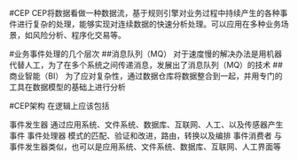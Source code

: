 #CEP
CEP将数据看做一种数据流，基于规则引擎对业务过程中持续产生的各种事件进行复杂的处理，能够实现对连续数据的快速分析处理。可以应用在多种业务场景，如风险分析、程序化交易等。



#业务事件处理的几个层次
##消息队列（MQ）
对于速度慢的解决办法是用机器代替人工，为了在多个系统之间传递消息，发展出了消息队列（MQ）的技术
##商业智能（BI）
为了应对复杂性，通过数据仓库将数据整合到一起，并用专门的工具在数据模型的基础上进行分析


#CEP架构
在逻辑上应该包括

事件发生器 通过应用系统、文件系统、数据库、互联网、人工、以及传感器产生事件
事件处理器 模式的匹配、验证和改进，路由，转换以及编排
事件消费者 与事件发生器类似，也可以是应用系统、文件系统、数据库、互联网、人工界面等
